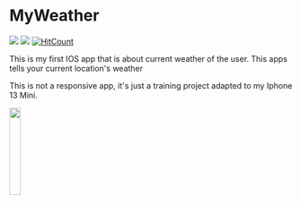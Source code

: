 # MyWeather

![](https://img.shields.io/badge/Swift-FA7343?style=for-the-badge&logo=swift&logoColor=white)
![](https://img.shields.io/badge/iOS-000000?style=for-the-badge&logo=ios&logoColor=white)
[![HitCount](https://hits.dwyl.com/gitblanc/MyWeather.svg?style=flat-square)](http://hits.dwyl.com/gitblanc/MyWeather) 

This is my first IOS app that is about current weather of the user. This apps tells your current location's weather

This is not a responsive app, it's just a training project adapted to my Iphone 13 Mini.

<img src="https://user-images.githubusercontent.com/87705461/236964331-c4411ce4-73ad-4f90-9664-09b7ec7911f7.png" width="20%" height="20%">

